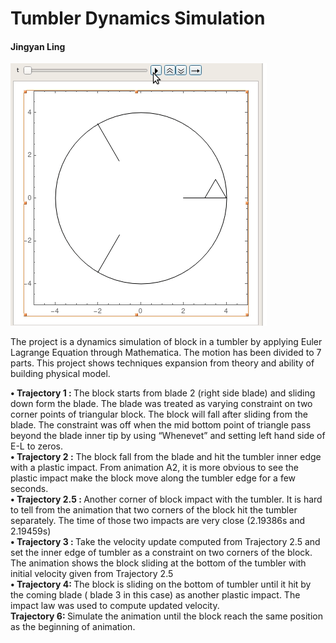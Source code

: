# Tumbler Dynamics Simulation
#### Jingyan Ling

![demogif](https://github.com/monkalynn813/dynamics_model_tumbler/blob/master/img/314demo.gif)
<p>The project is a dynamics simulation of block in a tumbler by applying Euler Lagrange Equation through Mathematica. The motion has been divided to 7  parts. This project shows techniques expansion from theory and ability of building physical model.   </p>
                  <p> <b>•  Trajectory 1 : </b>The block starts from blade 2 (right side blade) and sliding down form the blade. The blade was treated as varying constraint on two corner points of triangular block. The block will fall after sliding from the blade. 
                    The constraint was off when the mid bottom point of triangle pass beyond the blade inner tip by using “Whenevet” and setting left hand side of E-L to zeros.<br><b>• Trajectory 2 :</b> The block fall from the blade and hit the tumbler inner edge with a plastic impact. From animation A2, it is more obvious to see the plastic impact make the block move along the tumbler edge for a few seconds.<br>
                  <b>• Trajectory 2.5 : </b>Another corner of block impact with the tumbler. It is hard to tell from the animation that two corners of the block hit the tumbler separately. The time of those two impacts are very close (2.19386s and 2.19459s)
                  <br><b>• Trajectory 3 : </b>Take the velocity update computed from Trajectory 2.5 and set the inner edge of tumbler as a constraint on two corners of the block. The animation shows the block sliding at the bottom of the tumbler with initial velocity given from Trajectory 2.5<br>
                  <b>• Trajectory 4: </b>The block is sliding on the bottom of tumbler until it hit by the coming blade ( blade 3 in this case) as another plastic impact. The impact law was used to compute updated velocity.<br>
                  <b>Trajectory 6: </b>Simulate the animation until the block reach the same position as the beginning of animation.</p>
